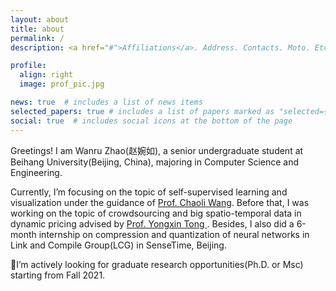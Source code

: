 ```yaml
---
layout: about
title: about
permalink: /
description: <a href="#">Affiliations</a>. Address. Contacts. Moto. Etc.

profile:
  align: right
  image: prof_pic.jpg

news: true  # includes a list of news items
selected_papers: true # includes a list of papers marked as "selected={true}"
social: true  # includes social icons at the bottom of the page
---
```


Greetings! I am Wanru Zhao(赵婉如), a senior undergraduate student at Beihang University(Beijing, China), majoring in Computer Science and Engineering. 

Currently, I’m focusing on the topic of self-supervised learning and visualization under the guidance of [Prof. Chaoli Wang](http://sites.nd.edu/chaoli-wang/). Before that, I was working on the topic of crowdsourcing and big spatio-temporal data in dynamic pricing advised by [Prof. Yongxin Tong ](http://sites.nlsde.buaa.edu.cn/~yxtong/). Besides, I also did a 6-month internship on compression and quantization of neural networks in Link and Compile Group(LCG)  in SenseTime, Beijing.

🌟I’m actively looking for graduate research opportunities(Ph.D. or Msc) starting from Fall 2021. 

